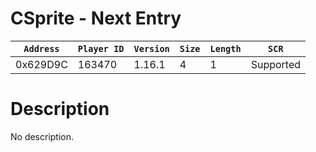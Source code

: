 # CSprite - Next Entry

| `Address` | `Player ID` | `Version` | `Size` | `Length` | `SCR` |
| ---------- | ----------- | --------- | ------ | -------- | ---- |
| 0x629D9C | 163470 | 1.16.1 | 4 | 1 | Supported |

# Description

No description.